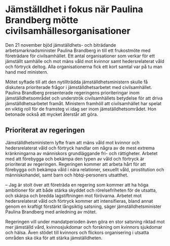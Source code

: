 # Jämställdhet i fokus när Paulina Brandberg mötte civilsamhällesorganisationer

Den 21 november bjöd jämställdhets- och biträdande arbetsmarknadsminister Paulina Brandberg in till ett frukostmöte med företrädare för civilsamhället. Ett antal organisationer som verkar för ett jämställt samhälle och mot mäns våld mot kvinnor samt hedersrelaterat våld och förtryck deltog. Alla organisationerna fick ett kort samtal var på tu man hand med ministern.

Mötet syftade till att den nytillträdda jämställdhetsministern skulle få diskutera prioriterade frågor i jämställdhetsarbetet med civilsamhället. Paulina Brandberg presenterade regeringens prioriteringar inom jämställdhetsområdet och underströk civilsamhällets betydelse för att driva jämställdhetsarbetet framåt. Ministern framhöll att civilsamhället har spelat en viktig roll för de framsteg vi idag ser inom jämställdhetsområdet. Hon betonade också att mycket återstår att göra.

## Prioriterat av regeringen

Jämställdhetsministern lyfte fram att mäns våld mot kvinnor och hedersrelaterat våld och förtryck handlar om några av de mest extrema kränkningarna av människors grundläggande fri- och rättigheter. Arbetet med att förebygga och bekämpa den typen av våld och förtryck är prioriterat av regeringen. Regeringen kommer att arbeta hårt för att förebygga och bekämpa våld i nära relationer, sexuellt våld, prostitution och människohandel, samt barn och hbtqi-personers utsatthet.

– Jag är stolt över att företräda en regering som kommer att ha höga ambitioner för att både stärka skyddet och rörelsefriheten för de utsatta, och skärpa och bredda lagstiftningen mot förövarna. Arbetet mot hedersrelaterat våld och förtryck kommer att intensifieras, bland annat genom en kraftigt förstärkt långsiktig satsning, säger jämställdhetsminister Paulina Brandberg med anledning av mötet.

Regeringen vill under mandatperioden även göra en stor satsning riktad mot mer jämställd vård, kvinnosjukdomar och forskning om kvinnors sjukdomar och hälsa. Även stödet till kvinnors och flickors organisering i utsatta områden ska öka för att stärka jämställdheten.
